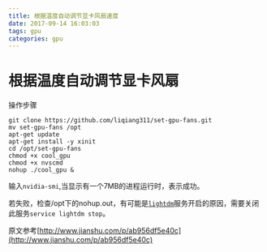 ```yaml
---
title: 根据温度自动调节显卡风扇速度
date: 2017-09-14 16:03:03
tags: gpu
categories: gpu
---
```


# 根据温度自动调节显卡风扇

<!-- more -->

操作步骤

```
git clone https://github.com/liqiang311/set-gpu-fans.git
mv set-gpu-fans /opt
apt-get update
apt-get install -y xinit
cd /opt/set-gpu-fans
chmod +x cool_gpu
chmod +x nvscmd
nohup ./cool_gpu &
```

输入`nvidia-smi`,当显示有一个7MB的进程运行时，表示成功。

若失败，检查/opt下的nohup.out，有可能是[`lightdm`](https://baike.baidu.com/item/LightDM/9557430?fr=aladdin)服务开启的原因，需要关闭此服务`service lightdm stop`。

原文参考[http://www.jianshu.com/p/ab956df5e40c](http://www.jianshu.com/p/ab956df5e40c)
